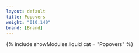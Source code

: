 ```yaml
---
layout: default
title: Popovers
weight: "010.140"
brand: [Brand]
---
```


{% include showModules.liquid  cat = "Popovers" %}